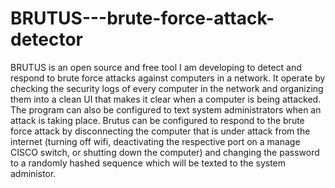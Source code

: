 # BRUTUS---brute-force-attack-detector
BRUTUS is an open source and free tool I am developing to detect and respond to brute force attacks against computers in a network. It operate by checking the security logs of every computer in the network and organizing them into a clean UI that makes it clear when a computer is being attacked. The program can also be configured to text system administrators when an attack is taking place. Brutus can be configured to respond to the brute force attack by disconnecting the computer that is under attack from the internet (turning off wifi, deactivating the respective port on a manage CISCO switch, or shutting down the computer) and changing the password to a randomly hashed sequence which will be texted to the system administor.
